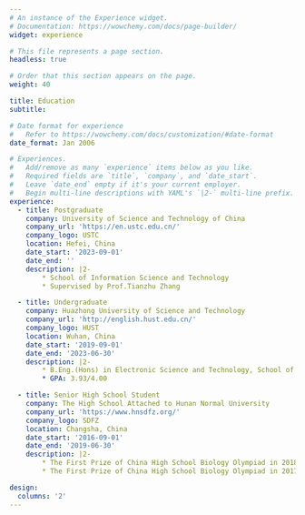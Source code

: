 ```yaml
---
# An instance of the Experience widget.
# Documentation: https://wowchemy.com/docs/page-builder/
widget: experience

# This file represents a page section.
headless: true

# Order that this section appears on the page.
weight: 40

title: Education
subtitle:

# Date format for experience
#   Refer to https://wowchemy.com/docs/customization/#date-format
date_format: Jan 2006

# Experiences.
#   Add/remove as many `experience` items below as you like.
#   Required fields are `title`, `company`, and `date_start`.
#   Leave `date_end` empty if it's your current employer.
#   Begin multi-line descriptions with YAML's `|2-` multi-line prefix.
experience:
  - title: Postgraduate
    company: University of Science and Technology of China
    company_url: 'https://en.ustc.edu.cn/'
    company_logo: USTC
    location: Hefei, China
    date_start: '2023-09-01'
    date_end: ''
    description: |2-
        * School of Information Science and Technology
        * Supervised by Prof.Tianzhu Zhang 

  - title: Undergraduate
    company: Huazhong University of Science and Technology
    company_url: 'http://english.hust.edu.cn/'
    company_logo: HUST
    location: Wuhan, China
    date_start: '2019-09-01'
    date_end: '2023-06-30'
    description: |2-
        * B.Eng.(Hons) in Electronic Science and Technology, School of Optical and Electronic Information
        * GPA: 3.93/4.00

  - title: Senior High School Student
    company: The High School Attached to Hunan Normal University
    company_url: 'https://www.hnsdfz.org/'
    company_logo: SDFZ
    location: Changsha, China
    date_start: '2016-09-01'
    date_end: '2019-06-30'
    description: |2-
        * The First Prize of China High School Biology Olympiad in 2018
        * The First Prize of China High School Biology Olympiad in 2017

design:
  columns: '2'
---
```

